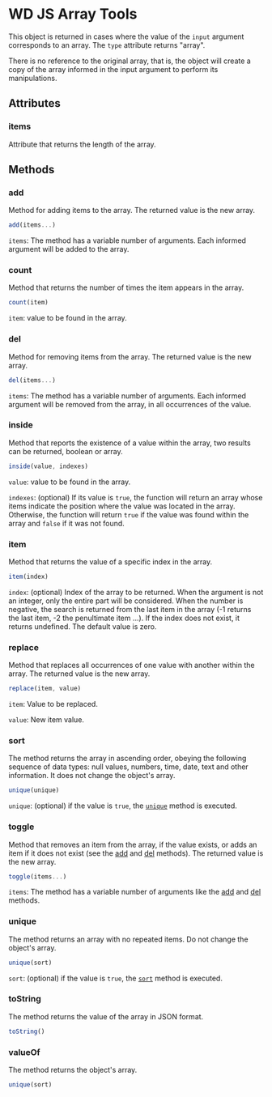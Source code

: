 # WD JS Array Tools

This object is returned in cases where the value of the `input` argument corresponds to an array. The `type` attribute returns "array".

There is no reference to the original array, that is, the object will create a copy of the array informed in the input argument to perform its manipulations.


## Attributes

### items

Attribute that returns the length of the array.

## Methods

### add

Method for adding items to the array. The returned value is the new array.

```js
add(items...)
```

`items`: The method has a variable number of arguments. Each informed argument will be added to the array.

### count

Method that returns the number of times the item appears in the array.

```js
count(item)
```

`item`: value to be found in the array.


### del

Method for removing items from the array. The returned value is the new array.

```js
del(items...)
```

`items`: The method has a variable number of arguments. Each informed argument will be removed from the array, in all occurrences of the value.


### inside

Method that reports the existence of a value within the array, two results can be returned, boolean or array.

```js
inside(value, indexes)
```


`value`: value to be found in the array.

`indexes`: (optional) If its value is `true`, the function will return an array whose items indicate the position where the value was located in the array. Otherwise, the function will return `true` if the value was found within the array and `false` if it was not found.


### item

Method that returns the value of a specific index in the array.

```js
item(index)
```

`index`: (optional) Index of the array to be returned. When the argument is not an integer, only the entire part will be considered. When the number is negative, the search is returned from the last item in the array (-1 returns the last item, -2 the penultimate item ...). If the index does not exist, it returns undefined. The default value is zero.



### replace

Method that replaces all occurrences of one value with another within the array. The returned value is the new array.

```js
replace(item, value)
```

`item`: Value to be replaced.

`value`: New item value.


### sort

The method returns the array in ascending order, obeying the following sequence of data types: null values, numbers, time, date, text and other information. It does not change the object's array.

```js
unique(unique)
```

`unique`: (optional) if the value is `true`, the [`unique`](#unique) method is executed.


### toggle

Method that removes an item from the array, if the value exists, or adds an item if it does not exist (see the [add](#add) and [del](#del) methods). The returned value is the new array.

```js
toggle(items...)
```

`items`: The method has a variable number of arguments like the [add](#add) and [del](#del) methods.


### unique

The method returns an array with no repeated items. Do not change the object's array.

```js
unique(sort)
```

`sort`: (optional) if the value is `true`, the [`sort`](#sort) method is executed.


### toString

The method returns the value of the array in JSON format.

```js
toString()
```

### valueOf

The method returns the object's array.

```js
unique(sort)
```
